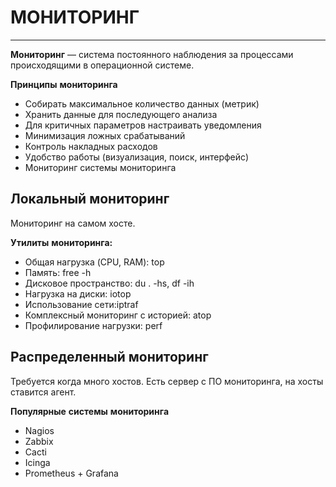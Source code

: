 # МОНИТОРИНГ
_ _ _
**Мониторинг** — система постоянного наблюдения за процессами происходящими в операционной системе.    

**Принципы** **мониторинга**
- Собирать максимальное количество данных (метрик)
- Хранить данные для последующего анализа
- Для критичных параметров настраивать уведомления
- Минимизация ложных срабатываний
- Контроль накладных расходов
- Удобство работы (визуализация, поиск, интерфейс)
- Мониторинг системы мониторинга

## Локальный мониторинг
Мониторинг на самом хосте.   

**Утилиты** **мониторинга:**
- Общая нагрузка (CPU, RAM): top
- Память: free -h
- Дисковое пространство: du . -hs, df -ih
- Нагрузка на диски: iotop
- Использование сети:iptraf
- Комплексный мониторинг с историей: atop
- Профилирование нагрузки: perf    

## Распределенный мониторинг
Требуется когда много хостов. Есть сервер с ПО мониторинга, на хосты ставится агент.   

**Популярные** **системы** **мониторинга**
- Nagios
- Zabbix
- Cacti
- Icinga
- Prometheus + Grafana
